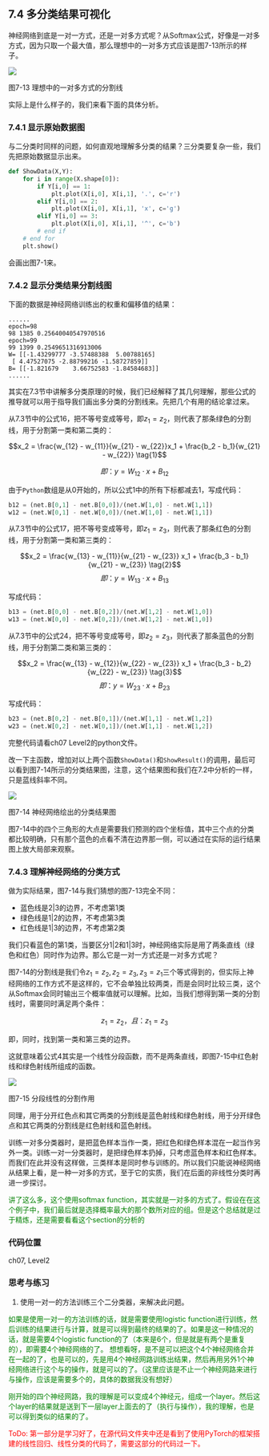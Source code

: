 <!--Copyright © Microsoft Corporation. All rights reserved.
  适用于[License](https://github.com/Microsoft/ai-edu/blob/master/LICENSE.md)版权许可-->
  
## 7.4 多分类结果可视化

神经网络到底是一对一方式，还是一对多方式呢？从Softmax公式，好像是一对多方式，因为只取一个最大值，那么理想中的一对多方式应该是图7-13所示的样子。

<img src="../Images/7/OneVsOthers.png" ch="500" />

图7-13 理想中的一对多方式的分割线

实际上是什么样子的，我们来看下面的具体分析。

### 7.4.1 显示原始数据图

与二分类时同样的问题，如何直观地理解多分类的结果？三分类要复杂一些，我们先把原始数据显示出来。

```Python
def ShowData(X,Y):
    for i in range(X.shape[0]):
        if Y[i,0] == 1:
            plt.plot(X[i,0], X[i,1], '.', c='r')
        elif Y[i,0] == 2:
            plt.plot(X[i,0], X[i,1], 'x', c='g')
        elif Y[i,0] == 3:
            plt.plot(X[i,0], X[i,1], '^', c='b')
        # end if
    # end for
    plt.show()
```

会画出图7-1来。

### 7.4.2 显示分类结果分割线图

下面的数据是神经网络训练出的权重和偏移值的结果：

```
......
epoch=98
98 1385 0.25640040547970516
epoch=99
99 1399 0.2549651316913006
W= [[-1.43299777 -3.57488388  5.00788165]
 [ 4.47527075 -2.88799216 -1.58727859]]
B= [[-1.821679    3.66752583 -1.84584683]]
......
```

其实在7.3节中讲解多分类原理的时候，我们已经解释了其几何理解，那些公式的推导就可以用于指导我们画出多分类的分割线来。先把几个有用的结论拿过来。

从7.3节中的公式16，把不等号变成等号，即$z_1=z_2$，则代表了那条绿色的分割线，用于分割第一类和第二类的：

$$x_2 = \frac{w_{12} - w_{11}}{w_{21} - w_{22}}x_1 + \frac{b_2 - b_1}{w_{21} - w_{22}} \tag{1}$$

$$即：y = W_{12} \cdot x + B_{12}$$

由于`Python`数组是从0开始的，所以公式1中的所有下标都减去1，写成代码：

```Python
b12 = (net.B[0,1] - net.B[0,0])/(net.W[1,0] - net.W[1,1])
w12 = (net.W[0,1] - net.W[0,0])/(net.W[1,0] - net.W[1,1])
```

从7.3节中的公式17，把不等号变成等号，即$z_1=z_3$，则代表了那条红色的分割线，用于分割第一类和第三类的：

$$x_2 = \frac{w_{13} - w_{11}}{w_{21} - w_{23}} x_1 + \frac{b_3 - b_1}{w_{21} - w_{23}} \tag{2}$$
$$即：y = W_{13} \cdot x + B_{13}$$

写成代码：

```Python
b13 = (net.B[0,0] - net.B[0,2])/(net.W[1,2] - net.W[1,0])
w13 = (net.W[0,0] - net.W[0,2])/(net.W[1,2] - net.W[1,0])
```

从7.3节中的公式24，把不等号变成等号，即$z_2=z_3$，则代表了那条蓝色的分割线，用于分割第二类和第三类的：

$$x_2 = \frac{w_{13} - w_{12}}{w_{22} - w_{23}} x_1 + \frac{b_3 - b_2}{w_{22} - w_{23}} \tag{3}$$
$$即：y = W_{23} \cdot x + B_{23}$$

写成代码：

```Python
b23 = (net.B[0,2] - net.B[0,1])/(net.W[1,1] - net.W[1,2])
w23 = (net.W[0,2] - net.W[0,1])/(net.W[1,1] - net.W[1,2])
```

完整代码请看ch07 Level2的python文件。

改一下主函数，增加对以上两个函数`ShowData()`和`ShowResult()`的调用，最后可以看到图7-14所示的分类结果图，注意，这个结果图和我们在7.2中分析的一样，只是蓝线斜率不同。

<img src="../Images/7/result.png" ch="500" />

图7-14 神经网络绘出的分类结果图

图7-14中的四个三角形的大点是需要我们预测的四个坐标值，其中三个点的分类都比较明确，只有那个蓝色的点看不清在边界那一侧，可以通过在实际的运行结果图上放大局部来观察。

### 7.4.3 理解神经网络的分类方式

做为实际结果，图7-14与我们猜想的图7-13完全不同：

- 蓝色线是2|3的边界，不考虑第1类
- 绿色线是1|2的边界，不考虑第3类
- 红色线是1|3的边界，不考虑第2类

我们只看蓝色的第1类，当要区分1|2和1|3时，神经网络实际是用了两条直线（绿色和红色）同时作为边界。那么它是一对一方式还是一对多方式呢？

图7-14的分割线是我们令$z_1=z_2, z_2=z_3, z_3=z_1$三个等式得到的，但实际上神经网络的工作方式不是这样的，它不会单独比较两类，而是会同时比较三类，这个从Softmax会同时输出三个概率值就可以理解。比如，当我们想得到第一类的分割线时，需要同时满足两个条件：

$$z_1=z_2，且：z_1=z_3 \tag{4}$$

即，同时，找到第一类和第三类的边界。

这就意味着公式4其实是一个线性分段函数，而不是两条直线，即图7-15中红色射线和绿色射线所组成的函数。

<img src="../Images/7/multiple_result_true.png" ch="500" />

图7-15 分段线性的分割作用

同理，用于分开红色点和其它两类的分割线是蓝色射线和绿色射线，用于分开绿色点和其它两类的分割线是红色射线和蓝色射线。

训练一对多分类器时，是把蓝色样本当作一类，把红色和绿色样本混在一起当作另外一类。训练一对一分类器时，是把绿色样本扔掉，只考虑蓝色样本和红色样本。而我们在此并没有这样做，三类样本是同时参与训练的。所以我们只能说神经网络从结果上看，是一种一对多的方式，至于它的实质，我们在后面的非线性分类时再进一步探讨。

<font color="green"> 讲了这么多，这个使用softmax function，其实就是一对多的方式了。假设在在这个例子中，我们最后就是选择概率最大的那个数所对应的组。但是这个总结就是过于精炼，还是需要看看这个section的分析的</font>

### 代码位置

ch07, Level2

### 思考与练习

1. 使用一对一的方法训练三个二分类器，来解决此问题。

<font color="green"> 如果是使用一对一的方法训练的话，就是需要使用logistic function进行训练，然后训练的结果进行与计算，就是可以得到最终的结果的了。如果是这一种情况的话，就是需要4个logistic function的了（本来是6个，但是就是有两个是重复的），即需要4个神经网络的了。
想想看呀，是不是可以把这个4个神经网络合并在一起的了，也是可以的，先是用4个神经网路训练出结果，然后再用另外1个神经网络进行这个与的操作，就是可以的了。（这里应该是不止一个神经网路来进行与操作，应该是需要多个的，具体的数据我没有想好）

刚开始的四个神经网路，我的理解是可以变成4个神经元，组成一个layer。然后这个layer的结果就是送到下一层layer上面去的了（执行与操作），我的理解，也是可以得到类似的结果的了。
</font>

<font color="red"> ToDo: 第一部分是学习好了，在源代码文件夹中还是看到了使用PyTorch的框架搭建的线性回归、线性分类的代码了，需要这部分的代码过一下。</font>